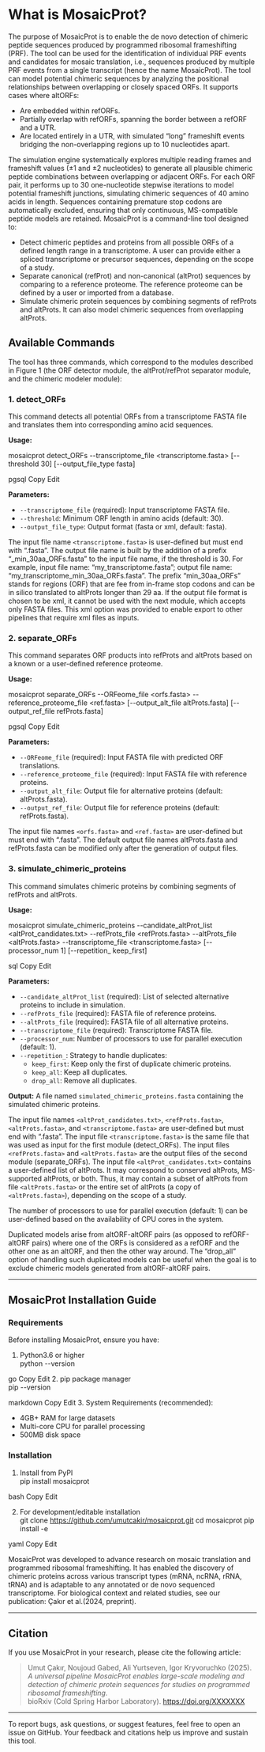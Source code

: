 # What is MosaicProt?

The purpose of MosaicProt is to enable the de novo detection of chimeric peptide sequences produced by programmed ribosomal frameshifting (PRF). The tool can be used for the identification of individual PRF events and candidates for mosaic translation, i.e., sequences produced by multiple PRF events from a single transcript (hence the name MosaicProt). The tool can model potential chimeric sequences by analyzing the positional relationships between overlapping or closely spaced ORFs. It supports cases where altORFs:

- Are embedded within refORFs.
- Partially overlap with refORFs, spanning the border between a refORF and a UTR.
- Are located entirely in a UTR, with simulated “long” frameshift events bridging the non-overlapping regions up to 10 nucleotides apart.

The simulation engine systematically explores multiple reading frames and frameshift values (±1 and ±2 nucleotides) to generate all plausible chimeric peptide combinations between overlapping or adjacent ORFs. For each ORF pair, it performs up to 30 one-nucleotide stepwise iterations to model potential frameshift junctions, simulating chimeric sequences of 40 amino acids in length. Sequences containing premature stop codons are automatically excluded, ensuring that only continuous, MS-compatible peptide models are retained. MosaicProt is a command-line tool designed to:

- Detect chimeric peptides and proteins from all possible ORFs of a defined length range in a transcriptome. A user can provide either a spliced transcriptome or precursor sequences, depending on the scope of a study.
- Separate canonical (refProt) and non-canonical (altProt) sequences by comparing to a reference proteome. The reference proteome can be defined by a user or imported from a database.
- Simulate chimeric protein sequences by combining segments of refProts and altProts. It can also model chimeric sequences from overlapping altProts.

## Available Commands

The tool has three commands, which correspond to the modules described in Figure 1 (the ORF detector module, the altProt/refProt separator module, and the chimeric modeler module):

### 1. detect_ORFs

This command detects all potential ORFs from a transcriptome FASTA file and translates them into corresponding amino acid sequences.

**Usage:**

mosaicprot detect_ORFs --transcriptome_file <transcriptome.fasta> [--threshold 30] [--output_file_type fasta]

pgsql
Copy
Edit

**Parameters:**

- `--transcriptome_file` (required): Input transcriptome FASTA file.
- `--threshold`: Minimum ORF length in amino acids (default: 30).
- `--output_file_type`: Output format (fasta or xml, default: fasta).

The input file name `<transcriptome.fasta>` is user-defined but must end with “.fasta”. The output file name is built by the addition of a prefix “_min_30aa_ORFs.fasta” to the input file name, if the threshold is 30. For example, input file name: “my_transcriptome.fasta”; output file name: “my_transcriptome_min_30aa_ORFs.fasta”. The prefix “min_30aa_ORFs” stands for regions (ORF) that are fee from in-frame stop codons and can be in silico translated to altProts longer than 29 aa. If the output file format is chosen to be xml, it cannot be used with the next module, which accepts only FASTA files. This xml option was provided to enable export to other pipelines that require xml files as inputs.

### 2. separate_ORFs

This command separates ORF products into refProts and altProts based on a known or a user-defined reference proteome.

**Usage:**

mosaicprot separate_ORFs --ORFeome_file <orfs.fasta> --reference_proteome_file <ref.fasta> [--output_alt_file altProts.fasta] [--output_ref_file refProts.fasta]

pgsql
Copy
Edit

**Parameters:**

- `--ORFeome_file` (required): Input FASTA file with predicted ORF translations.
- `--reference_proteome_file` (required): Input FASTA file with reference proteins.
- `--output_alt_file`: Output file for alternative proteins (default: altProts.fasta).
- `--output_ref_file`: Output file for reference proteins (default: refProts.fasta).

The input file names `<orfs.fasta>` and `<ref.fasta>` are user-defined but must end with “.fasta”. The default output file names altProts.fasta and refProts.fasta can be modified only after the generation of output files.

### 3. simulate_chimeric_proteins

This command simulates chimeric proteins by combining segments of refProts and altProts.

**Usage:**

mosaicprot simulate_chimeric_proteins
--candidate_altProt_list <altProt_candidates.txt>
--refProts_file <refProts.fasta>
--altProts_file <altProts.fasta>
--transcriptome_file <transcriptome.fasta>
[--processor_num 1]
[--repetition_ keep_first]

sql
Copy
Edit

**Parameters:**

- `--candidate_altProt_list` (required): List of selected alternative proteins to include in simulation.
- `--refProts_file` (required): FASTA file of reference proteins.
- `--altProts_file` (required): FASTA file of all alternative proteins.
- `--transcriptome_file` (required): Transcriptome FASTA file.
- `--processor_num`: Number of processors to use for parallel execution (default: 1).
- `--repetition_`: Strategy to handle duplicates:
  - `keep_first`: Keep only the first of duplicate chimeric proteins.
  - `keep_all`: Keep all duplicates.
  - `drop_all`: Remove all duplicates.

**Output:** A file named `simulated_chimeric_proteins.fasta` containing the simulated chimeric proteins.

The input file names `<altProt_candidates.txt>`, `<refProts.fasta>`, `<altProts.fasta>`, and `<transcriptome.fasta>` are user-defined but must end with “.fasta”. The input file `<transcriptome.fasta>` is the same file that was used as input for the first module (detect_ORFs). The input files `<refProts.fasta>` and `<altProts.fasta>` are the output files of the second module (separate_ORFs). The input file `<altProt_candidates.txt>` contains a user-defined list of altProts. It may correspond to conserved altProts, MS-supported altProts, or both. Thus, it may contain a subset of altProts from file `<altProts.fasta>` or the entire set of altProts (a copy of `<altProts.fasta>`), depending on the scope of a study.

The number of processors to use for parallel execution (default: 1) can be user-defined based on the availability of CPU cores in the system.

Duplicated models arise from altORF-altORF pairs (as opposed to refORF-altORF pairs) where one of the ORFs is considered as a refORF and the other one as an altORF, and then the other way around. The “drop_all” option of handling such duplicated models can be useful when the goal is to exclude chimeric models generated from altORF-altORF pairs.

---

## MosaicProt Installation Guide

### Requirements

Before installing MosaicProt, ensure you have:

1. Python3.6 or higher  
python --version

go
Copy
Edit
2. pip package manager  
pip --version

markdown
Copy
Edit
3. System Requirements (recommended):  
- 4GB+ RAM for large datasets  
- Multi-core CPU for parallel processing  
- 500MB disk space

### Installation

1. Install from PyPI  
pip install mosaicprot

bash
Copy
Edit

2. For development/editable installation  
git clone https://github.com/umutcakir/mosaicprot.git
cd mosaicprot
pip install -e

yaml
Copy
Edit

MosaicProt was developed to advance research on mosaic translation and programmed ribosomal frameshifting. It has enabled the discovery of chimeric proteins across various transcript types (mRNA, ncRNA, rRNA, tRNA) and is adaptable to any annotated or de novo sequenced transcriptome. For biological context and related studies, see our publication: Çakır et al.(2024, preprint).

---

## Citation

If you use MosaicProt in your research, please cite the following article:

> Umut Çakır, Noujoud Gabed, Ali Yurtseven, Igor Kryvoruchko (2025).  
> *A universal pipeline MosaicProt enables large-scale modeling and detection of chimeric protein sequences for studies on programmed ribosomal frameshifting.*  
> bioRxiv (Cold Spring Harbor Laboratory). https://doi.org/XXXXXXX

---

To report bugs, ask questions, or suggest features, feel free to open an issue on GitHub. Your feedback and citations help us improve and sustain this tool.
